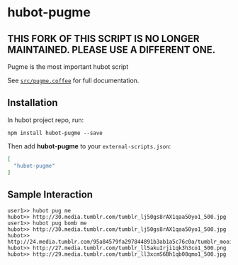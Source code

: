 # hubot-pugme

## THIS FORK OF THIS SCRIPT IS NO LONGER MAINTAINED. PLEASE USE A DIFFERENT ONE.

Pugme is the most important hubot script

See [`src/pugme.coffee`](src/pugme.coffee) for full documentation.

## Installation

In hubot project repo, run:

`npm install hubot-pugme --save`

Then add **hubot-pugme** to your `external-scripts.json`:

```json
[
  "hubot-pugme"
]
```

## Sample Interaction

```
user1>> hubot pug me
hubot>> http://30.media.tumblr.com/tumblr_lj50gs8rAX1qaa50yo1_500.jpg
user1>> hubot pug bomb me
hubot>> http://30.media.tumblr.com/tumblr_lj50gs8rAX1qaa50yo1_500.jpg
hubot>> http://24.media.tumblr.com/95a84579fa297844891b3ab1a5c76c0a/tumblr_mooibbcKl51rylzllo1_500.jpg
hubot>> http://27.media.tumblr.com/tumblr_ll5akuIrji1qk3h3co1_500.png
hubot>> http://29.media.tumblr.com/tumblr_ll3xcmS6Bh1qb08qmo1_500.jpg
```

